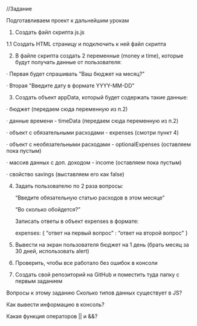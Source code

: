 //Задание

Подготавливаем проект к дальнейшим урокам

1. Создать файл скрипта js.js

1.1 Создать HTML страницу и подключить к ней файл скрипта

2. В файле скрипта создать 2 переменные (money и time), которые будут получать данные от пользователя:

· Первая будет спрашивать "Ваш бюджет на месяц?"

· Вторая "Введите дату в формате YYYY-MM-DD"

3. Создать объект appData, который будет содержать такие данные:

· бюджет (передаем сюда переменную из п.2)

· данные времени - timeData (передаем сюда переменную из п.2)

· объект с обязательными расходами - expenses (смотри пункт 4)

· объект с необязательными расходами - optionalExpenses (оставляем пока пустым)

· массив данных с доп. доходом - income (оставляем пока пустым)

· свойство savings (выставляем его как false)

4. Задать пользователю по 2 раза вопросы:

   “Введите обязательную статью расходов в этом месяце”

   “Во сколько обойдется?”

   Записать ответы в объект expenses в формате:

   expenses: {
   “ответ на первый вопрос” : “ответ на второй вопрос”
   }

5. Вывести на экран пользователя бюджет на 1 день (брать месяц за 30 дней, использовать alert)

6. Проверить, чтобы все работало без ошибок в консоли

7. Создать свой репозиторий на GitHub и поместить туда папку с первым заданием

Вопросы к этому заданию
Сколько типов данных существует в JS?

Как вывести информацию в консоль?

Какая функция операторов || и &&?
